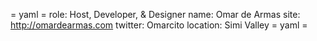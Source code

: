 = yaml =
role: Host, Developer, & Designer
name: Omar de Armas
site: http://omardearmas.com
twitter: Omarcito
location: Simi Valley
= yaml =
